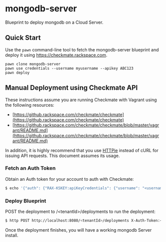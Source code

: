 mongodb-server
============

Blueprint to deploy mongodb on a Cloud Server.

## Quick Start

Use the `pawn` command-line tool to fetch the mongodb-server blueprint and deploy it using https://checkmate.rackspace.com.

    pawn clone mongodb-server
    pawn use credentials --username myusername --apikey ABC123
    pawn deploy

## Manual Deployment using Checkmate API

These instructions assume you are running Checkmate with Vagrant using the following resources:

* [https://github.rackspace.com/checkmate/checkmate](https://github.rackspace.com/checkmate/checkmate)
* [https://github.rackspace.com/checkmate/checkmate/blob/master/vagrant/README.md](https://github.rackspace.com/checkmate/checkmate/blob/master/vagrant/README.md)

In addition, it is highly recommend that you use [HTTPie](https://github.com/jkbr/) instead of cURL for issuing API requests. This document assumes its usage.

### Fetch an Auth Token

Obtain an Auth token for your account to auth with Checkmate:

```bash
$ echo '{"auth": {"RAX-KSKEY:apiKeyCredentials": {"username": "<username>", "apiKey":"<apiKey>"}}}'|http POST https://identity.api.rackspacecloud.com/v2.0/tokens content-type:application/json accept:application/json 
```

### Deploy Blueprint

POST the deployment to /\<tenantId>/deployments to run the deployment:

```bash
$ http POST http://localhost:8080/<tenantId>/deployments X-Auth-Token:<authToken> accept:application/json content-type:application/x-yaml @mongodb-server.yaml
```

Once the deployment finishes, you will have a working mongodb Server install. 
